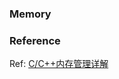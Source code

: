### Memory





### Reference
Ref: [C/C++内存管理详解](https://chenqx.github.io/2014/09/25/Cpp-Memory-Management/)
